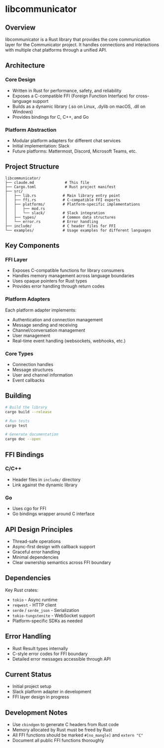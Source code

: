 # libcommunicator

## Overview

libcommunicator is a Rust library that provides the core communication layer for the Communicator project. It handles connections and interactions with multiple chat platforms through a unified API.

## Architecture

### Core Design
- Written in Rust for performance, safety, and reliability
- Exposes a C-compatible FFI (Foreign Function Interface) for cross-language support
- Builds as a dynamic library (.so on Linux, .dylib on macOS, .dll on Windows)
- Provides bindings for C, C++, and Go

### Platform Abstraction
- Modular platform adapters for different chat services
- Initial implementation: Slack
- Future platforms: Mattermost, Discord, Microsoft Teams, etc.

## Project Structure

```
libcommunicator/
├── claude.md              # This file
├── Cargo.toml             # Rust project manifest
├── src/
│   ├── lib.rs            # Main library entry point
│   ├── ffi.rs            # C-compatible FFI exports
│   ├── platforms/        # Platform-specific implementations
│   │   ├── mod.rs
│   │   └── slack/        # Slack integration
│   ├── types/            # Common data structures
│   └── error.rs          # Error handling
├── include/              # C header files for FFI
└── examples/             # Usage examples for different languages
```

## Key Components

### FFI Layer
- Exposes C-compatible functions for library consumers
- Handles memory management across language boundaries
- Uses opaque pointers for Rust types
- Provides error handling through return codes

### Platform Adapters
Each platform adapter implements:
- Authentication and connection management
- Message sending and receiving
- Channel/conversation management
- User management
- Real-time event handling (websockets, webhooks, etc.)

### Core Types
- Connection handles
- Message structures
- User and channel information
- Event callbacks

## Building

```bash
# Build the library
cargo build --release

# Run tests
cargo test

# Generate documentation
cargo doc --open
```

## FFI Bindings

### C/C++
- Header files in `include/` directory
- Link against the dynamic library

### Go
- Uses cgo for FFI
- Go bindings wrapper around C interface

## API Design Principles

- Thread-safe operations
- Async-first design with callback support
- Graceful error handling
- Minimal dependencies
- Clear ownership semantics across FFI boundary

## Dependencies

Key Rust crates:
- `tokio` - Async runtime
- `reqwest` - HTTP client
- `serde` / `serde_json` - Serialization
- `tokio-tungstenite` - WebSocket support
- Platform-specific SDKs as needed

## Error Handling

- Rust Result types internally
- C-style error codes for FFI boundary
- Detailed error messages accessible through API

## Current Status

- Initial project setup
- Slack platform adapter in development
- FFI layer design in progress

## Development Notes

- Use `cbindgen` to generate C headers from Rust code
- Memory allocated by Rust must be freed by Rust
- All FFI functions should be marked `#[no_mangle]` and `extern "C"`
- Document all public FFI functions thoroughly
